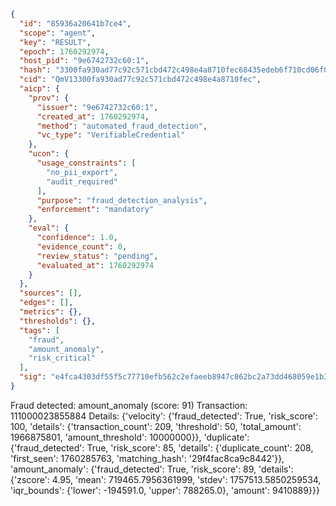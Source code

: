 ```json
{
  "id": "85936a20641b7ce4",
  "scope": "agent",
  "key": "RESULT",
  "epoch": 1760292974,
  "host_pid": "9e6742732c60:1",
  "hash": "3300fa930ad77c92c571cbd472c498e4a8710fec68435edeb6f710cd06f0ab35",
  "cid": "QmV13300fa930ad77c92c571cbd472c498e4a8710fec",
  "aicp": {
    "prov": {
      "issuer": "9e6742732c60:1",
      "created_at": 1760292974,
      "method": "automated_fraud_detection",
      "vc_type": "VerifiableCredential"
    },
    "ucon": {
      "usage_constraints": [
        "no_pii_export",
        "audit_required"
      ],
      "purpose": "fraud_detection_analysis",
      "enforcement": "mandatory"
    },
    "eval": {
      "confidence": 1.0,
      "evidence_count": 0,
      "review_status": "pending",
      "evaluated_at": 1760292974
    }
  },
  "sources": [],
  "edges": [],
  "metrics": {},
  "thresholds": {},
  "tags": [
    "fraud",
    "amount_anomaly",
    "risk_critical"
  ],
  "sig": "e4fca4303df55f5c77710efb562c2efaeeb8947c862bc2a73dd468059e1b3654"
}
```

Fraud detected: amount_anomaly (score: 91)
Transaction: 111000023855884
Details: {'velocity': {'fraud_detected': True, 'risk_score': 100, 'details': {'transaction_count': 209, 'threshold': 50, 'total_amount': 1966875801, 'amount_threshold': 10000000}}, 'duplicate': {'fraud_detected': True, 'risk_score': 85, 'details': {'duplicate_count': 208, 'first_seen': 1760285763, 'matching_hash': '29f4fac8ca9c8442'}}, 'amount_anomaly': {'fraud_detected': True, 'risk_score': 89, 'details': {'zscore': 4.95, 'mean': 719465.7956361999, 'stdev': 1757513.5850259534, 'iqr_bounds': {'lower': -194591.0, 'upper': 788265.0}, 'amount': 9410889}}}